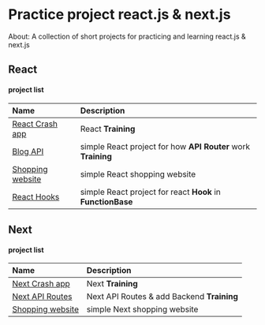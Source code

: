 # Practice project react.js & next.js

About: A collection of short projects for practicing and learning react.js & next.js

## React

#### project list

| Name                                                                                                    | Description                                                       |
| :------------------------------------------------------------------------------------------------------ | :---------------------------------------------------------------- |
| [React Crash app](https://github.com/sajjad-10/practice-project-react-js/tree/main/react-crash-app)     | React **Training**                                                |
| [Blog API](https://github.com/sajjad-10/practice-project-react-js/tree/main/blog-api)                   | simple React project for how **API** **Router** work **Training** |
| [Shopping website](https://github.com/sajjad-10/practice-project-react-js/tree/main/shopping-react-app) | simple React shopping website                                     |
| [React Hooks](https://github.com/sajjad-10/practice-project-react-js/tree/main/reac-hooks-crash-app)    | simple React project for react **Hook** in **FunctionBase**       |

## Next

#### project list

| Name                                                                                                   | Description                                |
| :----------------------------------------------------------------------------------------------------- | :----------------------------------------- |
| [Next Crash app](https://github.com/sajjad-10/)                                                        | Next **Training**                          |
| [Next API Routes](https://github.com/sajjad-10/)                                                       | Next API Routes & add Backend **Training** |
| [Shopping website](https://github.com/sajjad-10/practice-project-react-js/tree/main/shopping-next-app) | simple Next shopping website               |
